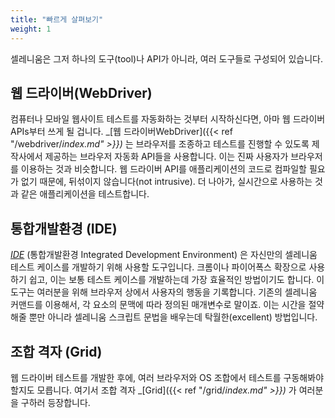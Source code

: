 ```yaml
---
title: "빠르게 살펴보기"
weight: 1
---
```

셀레니움은 그저 하나의 도구(tool)나 API가 아니라, 여러 도구들로 구성되어 있습니다.

## 웹 드라이버(WebDriver)

컴퓨터나 모바일 웹사이트 테스트를 자동화하는 것부터 시작하신다면,
아마 웹 드라이버 APIs부터 쓰게 될 겁니다.  _[웹 드라이버WebDriver]({{< ref "/webdriver/_index.md" >}})_
는 브라우저를 조종하고 테스트를 진행할 수 있도록 제작사에서 제공하는 브라우저 자동화 API들을 사용합니다.
이는 진짜 사용자가 브라우저를 이용하는 것과 비슷합니다.
웹 드라이버 API를 애플리케이션의 코드로 컴파일할 필요가 없기 때문에, 뒤섞이지 않습니다(not intrusive).
더 나아가, 실시간으로 사용하는 것과 같은 애플리케이션을 테스트합니다.

## 통합개발환경 (IDE)

_[IDE](https://selenium.dev/selenium-ide)_ (통합개발환경 Integrated Development Environment) 
은 자신만의 셀레니움 테스트 케이스를 개발하기 위해 사용할 도구입니다.
크롬이나 파이어폭스 확장으로 사용하기 쉽고, 이는 보통 테스트 케이스를 개발하는데 가장 효율적인 방법이기도 합니다.
이 도구는 여러분을 위해 브라우저 상에서 사용자의 행동을 기록합니다.
기존의 셀레니움 커맨드를 이용해서, 각 요소의 문맥에 따라 정의된 매개변수로 말이죠.
이는 시간을 절약해줄 뿐만 아니라 셀레니움 스크립트 문법을 배우는데 탁월한(excellent) 방법입니다.

## 조합 격자 (Grid)

웹 드라이버 테스트를 개발한 후에, 여러 브라우저와 OS 조합에서 테스트를 구동해봐야 할지도 모릅니다. 여기서 조합 격자 _[Grid]({{< ref "/grid/_index.md" >}})_ 가 여러분을 구하러 등장합니다.
